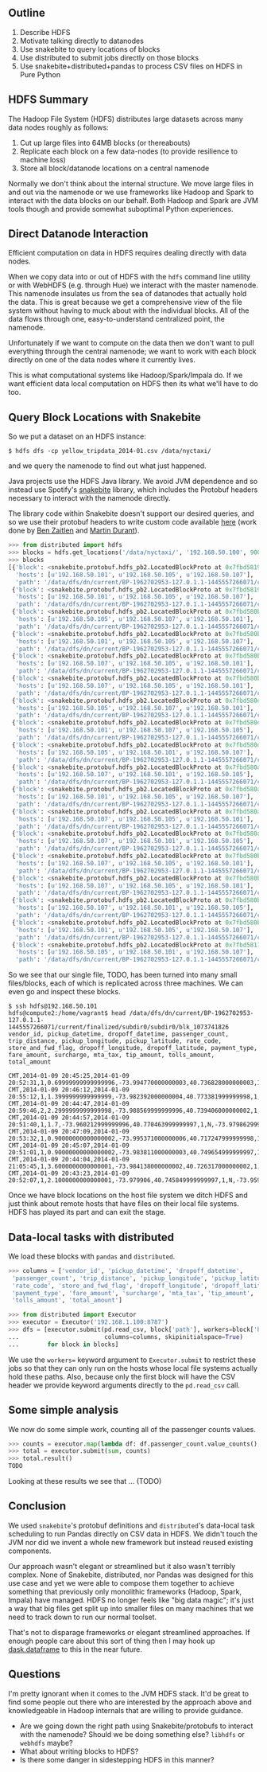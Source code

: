 Outline
-------

1.  Describe HDFS
2.  Motivate talking directly to datanodes
3.  Use snakebite to query locations of blocks
4.  Use distributed to submit jobs directly on those blocks
5.  Use snakebite+distributed+pandas to process CSV files on HDFS in Pure
    Python


HDFS Summary
------------

The Hadoop File System (HDFS) distributes large datasets across many data
nodes roughly as follows:

1.  Cut up large files into 64MB blocks (or thereabouts)
2.  Replicate each block on a few data-nodes (to provide resilience to
    machine loss)
3.  Store all block/datanode locations on a central namenode

Normally we don't think about the internal structure.  We move large files in
and out via the namenode or we use frameworks like Hadoop and Spark to interact
with the data blocks on our behalf.  Both Hadoop and Spark are JVM tools though
and provide somewhat suboptimal Python experiences.


Direct Datanode Interaction
---------------------------

Efficient computation on data in HDFS requires dealing directly with data nodes.

When we copy data into or out of HDFS with the `hdfs` command line utility or
with WebHDFS (e.g. through Hue) we interact with the master namenode. This
namenode insulates us from the sea of datanodes that actually hold the data.
This is great because we get a comprehensive view of the file system without
having to muck about with the individual blocks.  All of the data flows through
one, easy-to-understand centralized point, the namenode.

Unfortunately if we want to compute on the data then we don't want to pull
everything through the central namenode; we want to work with each block
directly on one of the data nodes where it currently lives.

This is what computational systems like Hadoop/Spark/Impala do.  If we want
efficient data local computation on HDFS then its what we'll have to do too.


Query Block Locations with Snakebite
------------------------------------

So we put a dataset on an HDFS instance:

    $ hdfs dfs -cp yellow_tripdata_2014-01.csv /data/nyctaxi/

and we query the namenode to find out what just happened.

Java projects use the HDFS Java library.  We avoid JVM dependence and so
instead use Spotify's
[snakebite](http://snakebite.readthedocs.org/en/latest/) library, which
includes the Protobuf headers necessary to interact with the namenode directly.

The library code within Snakebite doesn't support our desired queries, and so
we use their protobuf headers to write custom code available
[here](https://github.com/mrocklin/distributed/blob/master/distributed/hdfs.py)
(work done by [Ben Zaitlen](https://github.com/quasiben) and
[Martin Durant](https://github.com/martindurant/)).

```python
>>> from distributed import hdfs
>>> blocks = hdfs.get_locations('/data/nyctaxi/', '192.168.50.100', 9000)
>>> blocks
[{'block': <snakebite.protobuf.hdfs_pb2.LocatedBlockProto at 0x7fbd5819c9b0>,
  'hosts': [u'192.168.50.101', u'192.168.50.105', u'192.168.50.107'],
  'path': '/data/dfs/dn/current/BP-1962702953-127.0.1.1-1445557266071/current/finalized/subdir0/subdir0/blk_1073741826'},
 {'block': <snakebite.protobuf.hdfs_pb2.LocatedBlockProto at 0x7fbd5819cd70>,
  'hosts': [u'192.168.50.101', u'192.168.50.105', u'192.168.50.107'],
  'path': '/data/dfs/dn/current/BP-1962702953-127.0.1.1-1445557266071/current/finalized/subdir0/subdir0/blk_1073741827'},
 {'block': <snakebite.protobuf.hdfs_pb2.LocatedBlockProto at 0x7fbd580b4230>,
  'hosts': [u'192.168.50.105', u'192.168.50.107', u'192.168.50.101'],
  'path': '/data/dfs/dn/current/BP-1962702953-127.0.1.1-1445557266071/current/finalized/subdir0/subdir0/blk_1073741828'},
 {'block': <snakebite.protobuf.hdfs_pb2.LocatedBlockProto at 0x7fbd580b4668>,
  'hosts': [u'192.168.50.101', u'192.168.50.105', u'192.168.50.107'],
  'path': '/data/dfs/dn/current/BP-1962702953-127.0.1.1-1445557266071/current/finalized/subdir0/subdir0/blk_1073741829'},
 {'block': <snakebite.protobuf.hdfs_pb2.LocatedBlockProto at 0x7fbd580b4aa0>,
  'hosts': [u'192.168.50.107', u'192.168.50.105', u'192.168.50.101'],
  'path': '/data/dfs/dn/current/BP-1962702953-127.0.1.1-1445557266071/current/finalized/subdir0/subdir0/blk_1073741830'},
 {'block': <snakebite.protobuf.hdfs_pb2.LocatedBlockProto at 0x7fbd580b4ed8>,
  'hosts': [u'192.168.50.107', u'192.168.50.105', u'192.168.50.101'],
  'path': '/data/dfs/dn/current/BP-1962702953-127.0.1.1-1445557266071/current/finalized/subdir0/subdir0/blk_1073741831'},
 {'block': <snakebite.protobuf.hdfs_pb2.LocatedBlockProto at 0x7fbd580d7398>,
  'hosts': [u'192.168.50.105', u'192.168.50.107', u'192.168.50.101'],
  'path': '/data/dfs/dn/current/BP-1962702953-127.0.1.1-1445557266071/current/finalized/subdir0/subdir0/blk_1073741832'},
 {'block': <snakebite.protobuf.hdfs_pb2.LocatedBlockProto at 0x7fbd580d77d0>,
  'hosts': [u'192.168.50.101', u'192.168.50.107', u'192.168.50.105'],
  'path': '/data/dfs/dn/current/BP-1962702953-127.0.1.1-1445557266071/current/finalized/subdir0/subdir0/blk_1073741833'},
 {'block': <snakebite.protobuf.hdfs_pb2.LocatedBlockProto at 0x7fbd580d7c08>,
  'hosts': [u'192.168.50.105', u'192.168.50.101', u'192.168.50.107'],
  'path': '/data/dfs/dn/current/BP-1962702953-127.0.1.1-1445557266071/current/finalized/subdir0/subdir0/blk_1073741834'},
 {'block': <snakebite.protobuf.hdfs_pb2.LocatedBlockProto at 0x7fbd580a60c8>,
  'hosts': [u'192.168.50.107', u'192.168.50.101', u'192.168.50.105'],
  'path': '/data/dfs/dn/current/BP-1962702953-127.0.1.1-1445557266071/current/finalized/subdir0/subdir0/blk_1073741835'},
 {'block': <snakebite.protobuf.hdfs_pb2.LocatedBlockProto at 0x7fbd580a6500>,
  'hosts': [u'192.168.50.101', u'192.168.50.105', u'192.168.50.107'],
  'path': '/data/dfs/dn/current/BP-1962702953-127.0.1.1-1445557266071/current/finalized/subdir0/subdir0/blk_1073741836'},
 {'block': <snakebite.protobuf.hdfs_pb2.LocatedBlockProto at 0x7fbd580a6938>,
  'hosts': [u'192.168.50.107', u'192.168.50.105', u'192.168.50.101'],
  'path': '/data/dfs/dn/current/BP-1962702953-127.0.1.1-1445557266071/current/finalized/subdir0/subdir0/blk_1073741837'},
 {'block': <snakebite.protobuf.hdfs_pb2.LocatedBlockProto at 0x7fbd580a6d70>,
  'hosts': [u'192.168.50.107', u'192.168.50.101', u'192.168.50.105'],
  'path': '/data/dfs/dn/current/BP-1962702953-127.0.1.1-1445557266071/current/finalized/subdir0/subdir0/blk_1073741838'},
 {'block': <snakebite.protobuf.hdfs_pb2.LocatedBlockProto at 0x7fbd580bf230>,
  'hosts': [u'192.168.50.107', u'192.168.50.105', u'192.168.50.101'],
  'path': '/data/dfs/dn/current/BP-1962702953-127.0.1.1-1445557266071/current/finalized/subdir0/subdir0/blk_1073741839'},
 {'block': <snakebite.protobuf.hdfs_pb2.LocatedBlockProto at 0x7fbd580bf668>,
  'hosts': [u'192.168.50.107', u'192.168.50.105', u'192.168.50.101'],
  'path': '/data/dfs/dn/current/BP-1962702953-127.0.1.1-1445557266071/current/finalized/subdir0/subdir0/blk_1073741840'},
 {'block': <snakebite.protobuf.hdfs_pb2.LocatedBlockProto at 0x7fbd580bfaa0>,
  'hosts': [u'192.168.50.107', u'192.168.50.101', u'192.168.50.105'],
  'path': '/data/dfs/dn/current/BP-1962702953-127.0.1.1-1445557266071/current/finalized/subdir0/subdir0/blk_1073741841'},
 {'block': <snakebite.protobuf.hdfs_pb2.LocatedBlockProto at 0x7fbd580bfed8>,
  'hosts': [u'192.168.50.101', u'192.168.50.105', u'192.168.50.107'],
  'path': '/data/dfs/dn/current/BP-1962702953-127.0.1.1-1445557266071/current/finalized/subdir0/subdir0/blk_1073741842'},
 {'block': <snakebite.protobuf.hdfs_pb2.LocatedBlockProto at 0x7fbd5811c398>,
  'hosts': [u'192.168.50.105', u'192.168.50.101', u'192.168.50.107'],
  'path': '/data/dfs/dn/current/BP-1962702953-127.0.1.1-1445557266071/current/finalized/subdir0/subdir0/blk_1073741843'}]
```

So we see that our single file, TODO, has been turned into many small
files/blocks, each of which is replicated across three machines.  We can even
go and inspect these blocks.

```
$ ssh hdfs@192.168.50.101
hdfs@compute2:/home/vagrant$ head /data/dfs/dn/current/BP-1962702953-127.0.1.1-1445557266071/current/finalized/subdir0/subdir0/blk_1073741826
vendor_id, pickup_datetime, dropoff_datetime, passenger_count, trip_distance, pickup_longitude, pickup_latitude, rate_code, store_and_fwd_flag, dropoff_longitude, dropoff_latitude, payment_type, fare_amount, surcharge, mta_tax, tip_amount, tolls_amount, total_amount

CMT,2014-01-09 20:45:25,2014-01-09 20:52:31,1,0.69999999999999996,-73.994770000000003,40.736828000000003,1,N,-73.982226999999995,40.731789999999997,CRD,6.5,0.5,0.5,1.3999999999999999,0,8.9000000000000004
CMT,2014-01-09 20:46:12,2014-01-09 20:55:12,1,1.3999999999999999,-73.982392000000004,40.773381999999998,1,N,-73.960448999999997,40.763995000000001,CRD,8.5,0.5,0.5,1.8999999999999999,0,11.4
CMT,2014-01-09 20:44:47,2014-01-09 20:59:46,2,2.2999999999999998,-73.988569999999996,40.739406000000002,1,N,-73.986626000000001,40.765217,CRD,11.5,0.5,0.5,1.5,0,14
CMT,2014-01-09 20:44:57,2014-01-09 20:51:40,1,1.7,-73.960212999999996,40.770463999999997,1,N,-73.979862999999995,40.777050000000003,CRD,7.5,0.5,0.5,1.7,0,10.199999999999999
CMT,2014-01-09 20:47:09,2014-01-09 20:53:32,1,0.90000000000000002,-73.995371000000006,40.717247999999998,1,N,-73.984367000000006,40.720523999999997,CRD,6,0.5,0.5,1.75,0,8.75
CMT,2014-01-09 20:45:07,2014-01-09 20:51:01,1,0.90000000000000002,-73.983811000000003,40.749654999999997,1,N,-73.989746999999994,40.756574999999998,CRD,6,0.5,0.5,1.3999999999999999,0,8.4000000000000004
CMT,2014-01-09 20:44:04,2014-01-09 21:05:45,1,3.6000000000000001,-73.984138000000002,40.726317000000002,1,N,-73.962868999999998,40.758443,CRD,16.5,0.5,0.5,5.25,0,22.75
CMT,2014-01-09 20:43:23,2014-01-09 20:52:07,1,2.1000000000000001,-73.979906,40.745849999999997,1,N,-73.959090000000003,40.773639000000003,CRD,9,0.5,0.5,2,0,12
```

Once we have block locations on the host file system we ditch HDFS and just
think about remote hosts that have files on their local file systems.  HDFS has
played its part and can exit the stage.


Data-local tasks with distributed
---------------------------------

We load these blocks with `pandas` and `distributed`.

```python
>>> columns = ['vendor_id', 'pickup_datetime', 'dropoff_datetime',
 'passenger_count', 'trip_distance', 'pickup_longitude', 'pickup_latitude',
 'rate_code', 'store_and_fwd_flag', 'dropoff_longitude', 'dropoff_latitude',
 'payment_type', 'fare_amount', 'surcharge', 'mta_tax', 'tip_amount',
 'tolls_amount', 'total_amount']

>>> from distributed import Executor
>>> executor = Executor('192.168.1.100:8787')
>>> dfs = [executor.submit(pd.read_csv, block['path'], workers=block['hosts'],
...                        columns=columns, skipinitialspace=True)
...        for block in blocks]
```

We use the `workers=` keyword argument to `Executor.submit` to restrict these
jobs so that they can only run on the hosts whose local file systems actually
hold these paths.  Also, because only the first block will have the CSV header
we provide keyword arguments directly to the `pd.read_csv` call.


Some simple analysis
--------------------

We now do some simple work, counting all of the passenger counts values.

```python
>>> counts = executor.map(lambda df: df.passenger_count.value_counts(), dfs)
>>> total = executor.submit(sum, counts)
>>> total.result()
TODO
```

Looking at these results we see that ... (TODO)


Conclusion
----------

We used `snakebite`'s protobuf definitions and `distributed`'s data-local task
scheduling to run Pandas directly on CSV data in HDFS.  We didn't touch the JVM
nor did we invent a whole new framework but instead reused existing components.

Our approach wasn't elegant or streamlined but it also wasn't terribly complex.
None of Snakebite, distributed, nor Pandas was designed for this use case and
yet we were able to compose them together to achieve something that previously
only monolithic frameworks (Hadoop, Spark, Impala) have managed.  HDFS no
longer feels like "big data magic"; it's just a way that big files get split up
into smaller files on many machines that we need to track down to run our
normal toolset.

That's not to disparage frameworks or elegant streamlined approaches.  If
enough people care about this sort of thing then I may hook up
[dask.dataframe](https://dask.pydata.org/en/latest/dataframe.html) to this in
the near future.

Questions
---------

I'm pretty ignorant when it comes to the JVM HDFS stack.  It'd be great to find
some people out there who are interested by the approach above and knowledgeable
in Hadoop internals that are willing to provide guidance.

*  Are we going down the right path using Snakebite/protobufs to interact with
   the namenode?  Should we be doing something else?  `libhdfs` or `webhdfs`
   maybe?
*  What about writing blocks to HDFS?
*  Is there some danger in sidestepping HDFS in this manner?

